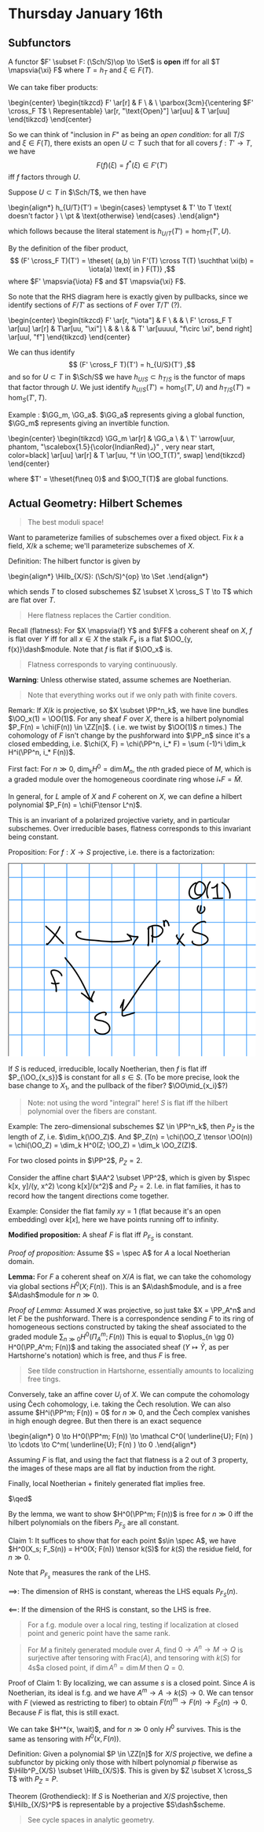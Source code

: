 # Thursday January 16th

## Subfunctors

A functor $F' \subset F: (\Sch/S)\op \to \Set$ is **open** iff for all $T \mapsvia{\xi} F$ where $T = h_T$ and $\xi \in F(T)$.

We can take fiber products:

\begin{center}
\begin{tikzcd}
F' \ar[r] & F \\
 & \\
\parbox{3cm}{\centering $F' \cross_F T$ \\ Representable} \ar[r, "\text{Open}"] \ar[uu] & T \ar[uu]
\end{tikzcd}
\end{center}


So we can think of "inclusion in $F$" as being an *open condition*: for all $T/S$ and $\xi \in F(T)$, there exists an open $U \subset T$ such that for all covers $f: T' \to T$, we have 
$$
F(f)(\xi) = f^*(\xi) \in F'(T')
$$ 
iff $f$ factors through $U$.

Suppose $U \subset T$ in $\Sch/T$,  we then have

\begin{align*}
h_{U/T}(T') = \begin{cases}
\emptyset & T' \to T \text{ doesn't factor } \\
\pt & \text{otherwise}
\end{cases}
.\end{align*}

which follows because the literal statement is $h_{U/T}(T') = \hom_T(T', U)$.

By the definition of the fiber product, 
$$
(F' \cross_F T)(T') = \theset{ (a,b) \in F'(T) \cross T(T) \suchthat \xi(b) = \iota(a) \text{ in  } F(T)}
,$$ 
where $F' \mapsvia{\iota} F$ and $T \mapsvia{\xi} F$.

So note that the RHS diagram here is exactly given by pullbacks, since we identify sections of $F/T'$ as sections of $F$ over $T/T'$ (?).

\begin{center}
\begin{tikzcd}
F' \ar[r, "\iota"] & F \\
 & & \\
F' \cross_F T \ar[uu] \ar[r] & T\ar[uu, "\xi"] \\
 & & \\
& & T' 
\ar[uuuul, "f\circ \xi", bend right]
\ar[uul, "f"]
\end{tikzcd}
\end{center}

We can thus identify 
$$
(F' \cross_F T)(T') = h_{U/S}(T')
,$$ 
and so for $U \subset T$ in $\Sch/S$ we have $h_{U/S} \subset h_{T/S}$ is the functor of maps that factor through $U$.
We just identify $h_{U/S}(T') = \hom_S(T', U)$ and $h_{T/S}(T') = \hom_S(T', T)$.

Example
: $\GG_m, \GG_a$.
  $\GG_a$ represents giving a global function, $\GG_m$ represents giving an invertible function.

  \begin{center}
  \begin{tikzcd}
  \GG_m \ar[r] & \GG_a \\
  & \\
  T' 
  \arrow[uur, phantom, "\scalebox{1.5}{\color{IndianRed}$\lrcorner$}" , very near start, color=black]
  \ar[uu] \ar[r] & T \ar[uu, "f \in \OO_T(T)", swap]
  \end{tikzcd}
  \end{center}
  
  where $T' = \theset{f\neq 0}$ and $\OO_T(T)$ are global functions.

## Actual Geometry: Hilbert Schemes

> The best moduli space!

Want to parameterize families of subschemes over a fixed object.
Fix $k$ a field, $X/k$ a scheme; we'll parameterize subschemes of $X$.

Definition:
The hilbert functor is given by

\begin{align*}
\Hilb_{X/S}: (\Sch/S)^{op} \to \Set
.\end{align*}

which sends $T$ to closed subschemes $Z \subset X \cross_S T \to T$ which are flat over $T$.

> Here flatness replaces the Cartier condition.

Recall (flatness):
For $X \mapsvia{f} Y$ and $\FF$ a coherent sheaf on $X$, $f$ is flat over $Y$ iff for all $x\in X$ the stalk $F_x$ is a flat $\OO_{y, f(x)}\dash$module.
Note that $f$ is flat if $\OO_x$ is.

> Flatness corresponds to varying continuously.

**Warning**:
Unless otherwise stated, assume schemes are Noetherian.

> Note that everything works out if we only path with finite covers.

Remark:
If $X/k$ is projective, so $X \subset \PP^n_k$, we have line bundles $\OO_x(1) = \OO(1)$.
For any sheaf $F$ over $X$, there is a hilbert polynomial $P_F(n) = \chi(F(n)) \in \ZZ[n]$.
( i.e. we twist by $\OO(1)$ $n$ times.)
The cohomology of $F$ isn't change by the pushforward into $\PP_n$ since it's a closed embedding, i.e. $\chi(X, F) = \chi(\PP^n, i_* F) = \sum (-1)^i \dim_k H^i(\PP^n, i_* F(n))$.

First fact:
For $n \gg 0$, $\dim_k H^0 = \dim M_n$, the $n$th graded piece of $M$, which is a graded module over the homogeneous coordinate ring whose $i_*F = \tilde M$.

In general, for $L$ ample of $X$ and $F$ coherent on $X$, we can define a hilbert polynomial $P_F(n) = \chi(F\tensor L^n)$.

This is an invariant of a polarized projective variety, and in particular subschemes.
Over irreducible bases, flatness corresponds to this invariant being constant.

Proposition:
For $f:X\to S$ projective, i.e. there is a factorization:

![Image](figures/2020-01-16-13:06.png)

If $S$ is reduced, irreducible, locally Noetherian, then $f$ is flat iff $P_{\OO_{x_s}}$ is constant for all $s\in S$.
(To be more precise, look the base change to $X_1$, and the pullback of the fiber? $\OO\mid_{x_i}$?)

> Note: not using the word "integral" here!
> $S$ is flat iff the hilbert polynomial over the fibers are constant.


Example:
The zero-dimensional subschemes $Z \in \PP^n_k$, then $P_Z$ is the length of $Z$, i.e. $\dim_k(\OO_Z)$.
And $P_Z(n) = \chi(\OO_Z \tensor \OO(n)) = \chi(\OO_Z) = \dim_k H^0(Z; \OO_Z) = \dim_k \OO_Z(Z)$.

For two closed points in $\PP^2$, $P_Z = 2$.

Consider the affine chart $\AA^2 \subset \PP^2$, which is given by $\spec k[x, y]/(y, x^2) \cong k[x]/(x^2)$ and $P_Z = 2$.
I.e. in flat families, it has to record how the tangent directions come together.


Example:
Consider the flat family $xy = 1$ (flat because it's an open embedding) over $k[x]$, here we have points running off to infinity.

**Modified proposition:**
A sheaf $F$ is flat iff $P_{F_S}$ is constant.

*Proof of proposition:*
Assume $S = \spec A$ for $A$ a local Noetherian domain.

**Lemma:**
For $F$ a coherent sheaf on $X/A$ is flat, we can take the cohomology via global sections $H^0(X; F(n))$.
This is an $A\dash$module, and is a free $A\dash$module for $n\gg 0$.

*Proof of Lemma:*
Assumed $X$ was projective, so just take $X = \PP_A^n$ and let $F$ be the pushforward.
There is a correspondence sending $F$ to its ring of homogeneous sections constructed by taking the sheaf associated to the graded module $\sum_{n\gg0} H^0( \Pi_A^m; F(n) )$
This is equal to $\oplus_{n \gg 0} H^0(\PP_A^m; F(n))$ and taking the associated sheaf ($Y \mapsto \tilde Y$, as per Hartshorne's notation) which is free, and thus $F$ is free.

> See tilde construction in Hartshorne, essentially amounts to localizing free tings.

Conversely, take an affine cover $U_i$ of $X$.
We can compute the cohomology using Čech cohomology, i.e. taking the Čech resolution.
We can also assume $H^i(\PP^m; F(n)) = 0$ for $n \gg 0$, and the Čech complex vanishes in high enough degree.
But then there is an exact sequence

\begin{align*}
0 \to H^0(\PP^m; F(n)) \to \mathcal C^0( \underline{U}; F(n) ) \to \cdots \to C^m( \underline{U}; F(n) ) \to 0
.\end{align*}

Assuming $F$ is flat, and using the fact that flatness is a 2 out of 3 property, the images of these maps are all flat by induction from the right.

Finally, local Noetherian + finitely generated flat implies free.

$\qed$

By the lemma, we want to show $H^0(\PP^m; F(n))$ is free for $n\gg 0$ iff the hilbert polynomials on the fibers $P_{F_S}$ are all constant.

Claim 1:
It suffices to show that for each point $s\in \spec A$, we have $H^0(X_s; F_S(n)) = H^0(X; F(n)) \tensor k(S)$ for $k(S)$ the residue field, for $n\gg 0$.

Note that $P_{F_s}$ measures the rank of the LHS.

$\implies$:
The dimension of RHS is constant, whereas the LHS equals $P_{F_S}(n)$.

$\impliedby$:
If the dimension of the RHS is constant, so the LHS is free.

> For a f.g. module over a local ring, testing if localization at closed point and generic point have the same rank.

> For $M$ a finitely generated module over $A$, find $0 \to A^n \to M \to Q$ is surjective after tensoring with $\mathrm{Frac}(A)$, and tensoring with $k(S)$ for 4s$a closed point, if $\dim A^n = \dim M$ then $Q = 0$.

Proof of Claim 1:
By localizing, we can assume $s$ is a closed point.
Since $A$ is Noetherian, its ideal is f.g. and we have $A^m \to A \to k(S) \to 0$.
We can tensor with $F$ (viewed as restricting to fiber) to obtain $F(n)^m \to F(n) \to F_S(n) \to 0$.
Because $F$ is flat, this is still exact.

We can take $H^*(x, \wait)$, and for $n\gg 0$ only $H^0$ survives.
This is the same as tensoring with $H^0(x, F(n))$.

Definition:
Given a polynomial $P \in \ZZ[n]$ for $X/S$ projective, we define a subfunctor by picking only those with hilbert polynomial $p$ fiberwise as $\Hilb^P_{X/S} \subset \Hilb_{X/S}$.
This is given by $Z \subset X \cross_S T$ with $P_{Z} = P$.

Theorem (Grothendieck):
If $S$ is Noetherian and $X/S$ projective, then $\Hilb_{X/S}^P$ is representable by a projective $S\dash$scheme.

> See cycle spaces in analytic geometry.


